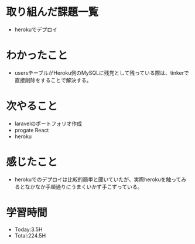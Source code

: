 # 取り組んだ課題一覧
- herokuでデプロイ
# わかったこと
- usersテーブルがHeroku側のMySQLに残党として残っている際は、tinkerで直接削除をすることで解決する。
# 次やること
- laravelのポートフォリオ作成
- progate React
- heroku
# 感じたこと
- herokuでのデプロイは比較的簡単と聞いていたが、実際herokuを触ってみるとなかなか手順通りにうまくいかず手こずっている。
# 学習時間
- Today:3.5H
- Total:224.5H
